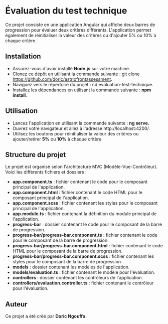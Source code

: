 # Évaluation du test technique
Ce projet consiste en une application Angular qui affiche deux barres de progression pour évaluer deux critères différents. L'application permet également de réinitialiser la valeur des critères ou d'ajouter 5% ou 10% à chaque critère.

## Installation
- Assurez-vous d'avoir installé **Node.js** sur votre machine.
- Clonez ce dépôt en utilisant la commande suivante : git clone https://github.com/doric/astriofrontassessment.
- Naviguez vers le répertoire du projet : cd evaluation-test-technique.
- Installez les dépendances en utilisant la commande suivante : **npm install**.

## Utilisation
- Lancez l'application en utilisant la commande suivante : **ng serve.**
- Ouvrez votre navigateur et allez à l'adresse http://localhost:4200/.
- Utilisez les boutons pour réinitialiser la valeur des critères ou ajouter/retirer **5%** ou **10%** à chaque critère.

## Structure du projet
Le projet est organisé selon l'architecture MVC (Modèle-Vue-Contrôleur). Voici les différents fichiers et dossiers :

- **app.component.ts** : fichier contenant le code pour le composant principal de l'application.
- **app.component.html** : fichier contenant le code HTML pour le composant principal de l'application.
- **app.component.scss** : fichier contenant les styles pour le composant principal de l'application.
- **app.module.ts** : fichier contenant la définition du module principal de l'application.
- **progress-bar** : dossier contenant le code pour le composant de la barre de progression.
- **progress-bar/progress-bar.component.ts** : fichier contenant le code pour le composant de la barre de progression.
- **progress-bar/progress-bar.component.html** : fichier contenant le code HTML pour le composant de la barre de progression.
- **progress-bar/progress-bar.component.scss** : fichier contenant les styles pour le composant de la barre de progression.
- **models** : dossier contenant les modèles de l'application.
- **models/evaluation.ts** : fichier contenant le modèle pour l'évaluation.
- **controllers** : dossier contenant les contrôleurs de l'application.
- **controllers/evaluation.controller.ts** : fichier contenant le contrôleur pour l'évaluation.

## Auteur
Ce projet a été créé par **Doric Ngouffo**.
